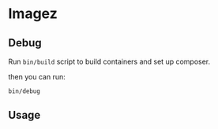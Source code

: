 # Imagez

## Debug

Run `bin/build` script to build containers and set up composer.

then you can run:

    bin/debug

## Usage

